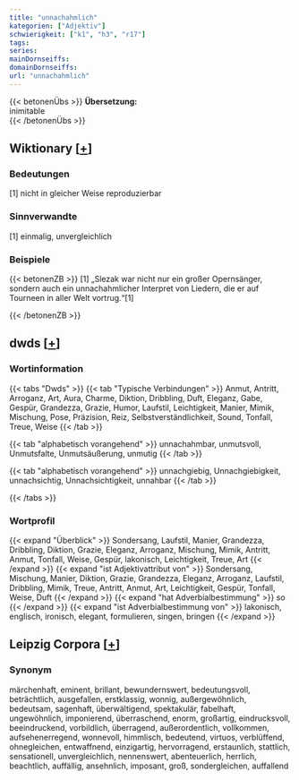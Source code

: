 ```yaml
---
title: "unnachahmlich"
kategorien: ["Adjektiv"]
schwierigkeit: ["k1", "h3", "r17"]
tags:
series:
mainDornseiffs:
domainDornseiffs:
url: "unnachahmlich"
---
```


{{< betonenÜbs >}}
**Übersetzung:**  
inimitable  
{{< /betonenÜbs >}}

## Wiktionary [[+](https://de.wiktionary.org/wiki/unnachahmlich)]

### Bedeutungen
[1] nicht in gleicher Weise reproduzierbar  

### Sinnverwandte
[1] einmalig, unvergleichlich  

### Beispiele
{{< betonenZB >}}
[1] „Slezak war nicht nur ein großer Opernsänger, sondern auch ein unnachahmlicher Interpret von Liedern, die er auf Tourneen in aller Welt vortrug.“[1]  

{{< /betonenZB >}}


## dwds [[+](https://www.dwds.de/wb/unnachahmlich)]

### Wortinformation
{{< tabs "Dwds" >}}
{{< tab "Typische Verbindungen" >}}
Anmut, Antritt, Arroganz, Art, Aura, Charme, Diktion, Dribbling, Duft, Eleganz, Gabe, Gespür, Grandezza, Grazie, Humor, Laufstil, Leichtigkeit, Manier, Mimik, Mischung, Pose, Präzision, Reiz, Selbstverständlichkeit, Sound, Tonfall, Treue, Weise
{{< /tab >}}

{{< tab "alphabetisch vorangehend" >}}
unnachahmbar, unmutsvoll, Unmutsfalte, Unmutsäußerung, unmutig
{{< /tab >}}

{{< tab "alphabetisch vorangehend" >}}
unnachgiebig, Unnachgiebigkeit, unnachsichtig, Unnachsichtigkeit, unnahbar
{{< /tab >}}

{{< /tabs >}}

### Wortprofil
{{< expand "Überblick" >}} Sondersang, Laufstil, Manier, Grandezza, Dribbling, Diktion, Grazie, Eleganz, Arroganz, Mischung, Mimik, Antritt, Anmut, Tonfall, Weise, Gespür, lakonisch, Leichtigkeit, Treue, Art {{< /expand >}}
{{< expand "ist Adjektivattribut von" >}} Sondersang, Mischung, Manier, Diktion, Grazie, Grandezza, Eleganz, Arroganz, Laufstil, Dribbling, Mimik, Treue, Antritt, Anmut, Art, Leichtigkeit, Gespür, Tonfall, Weise, Duft {{< /expand >}}
{{< expand "hat Adverbialbestimmung" >}} so {{< /expand >}}
{{< expand "ist Adverbialbestimmung von" >}} lakonisch, englisch, ironisch, elegant, formulieren, singen, bringen {{< /expand >}}

## Leipzig Corpora [[+](https://corpora.uni-leipzig.de/en/res?word=unnachahmlich&corpusId=deu_newscrawl-public_2018)]


### Synonym
märchenhaft, eminent, brillant, bewundernswert, bedeutungsvoll, beträchtlich, ausgefallen, erstklassig, wonnig, außergewöhnlich, bedeutsam, sagenhaft, überwältigend, spektakulär, fabelhaft, ungewöhnlich, imponierend, überraschend, enorm, großartig, eindrucksvoll, beeindruckend, vorbildlich, überragend, außerordentlich, vollkommen, aufsehenerregend, wonnevoll, himmlisch, bedeutend, virtuos, verblüffend, ohnegleichen, entwaffnend, einzigartig, hervorragend, erstaunlich, stattlich, sensationell, unvergleichlich, nennenswert, abenteuerlich, herrlich, beachtlich, auffällig, ansehnlich, imposant, groß, sondergleichen, auffallend

